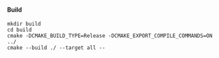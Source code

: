#### Build

```shell
mkdir build
cd build
cmake -DCMAKE_BUILD_TYPE=Release -DCMAKE_EXPORT_COMPILE_COMMANDS=ON ../
cmake --build ./ --target all --
```


